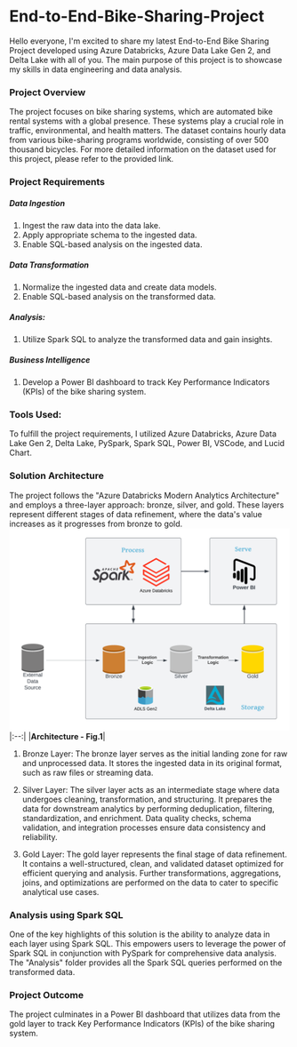 # End-to-End-Bike-Sharing-Project
Hello everyone,
I'm excited to share my latest End-to-End Bike Sharing Project developed using Azure Databricks, Azure Data Lake Gen 2, and Delta Lake with all of you. The main purpose of this project is to showcase my skills in data engineering and data analysis.

### Project Overview
The project focuses on bike sharing systems, which are automated bike rental systems with a global presence. These systems play a crucial role in traffic, environmental, and health matters. The dataset contains hourly data from various bike-sharing programs worldwide, consisting of over 500 thousand bicycles. For more detailed information on the dataset used for this project, please refer to the provided link.

### Project Requirements
##### Data Ingestion
1. Ingest the raw data into the data lake.
2. Apply appropriate schema to the ingested data.
3. Enable SQL-based analysis on the ingested data.
##### Data Transformation
1. Normalize the ingested data and create data models.
2. Enable SQL-based analysis on the transformed data.
##### Analysis:
1. Utilize Spark SQL to analyze the transformed data and gain insights.
##### Business Intelligence
1. Develop a Power BI dashboard to track Key Performance Indicators (KPIs) of the bike sharing system.
### Tools Used:
To fulfill the project requirements, I utilized Azure Databricks, Azure Data Lake Gen 2, Delta Lake, PySpark, Spark SQL, Power BI, VSCode, and Lucid Chart.

### Solution Architecture
The project follows the "Azure Databricks Modern Analytics Architecture" and employs a three-layer approach: bronze, silver, and gold. These layers represent different stages of data refinement, where the data's value increases as it progresses from bronze to gold.
<img src="diagrams/architecture.png"  width="100%" height="30%">
|:--:|
|<b>Architecture - Fig.1</b>|

1. Bronze Layer: The bronze layer serves as the initial landing zone for raw and unprocessed data. It stores the ingested data in its original format, such as raw files or streaming data.

2. Silver Layer: The silver layer acts as an intermediate stage where data undergoes cleaning, transformation, and structuring. It prepares the data for downstream analytics by performing deduplication, filtering, standardization, and enrichment. Data quality checks, schema validation, and integration processes ensure data consistency and reliability.

3. Gold Layer: The gold layer represents the final stage of data refinement. It contains a well-structured, clean, and validated dataset optimized for efficient querying and analysis. Further transformations, aggregations, joins, and optimizations are performed on the data to cater to specific analytical use cases.
### Analysis using Spark SQL
One of the key highlights of this solution is the ability to analyze data in each layer using Spark SQL. This empowers users to leverage the power of Spark SQL in conjunction with PySpark for comprehensive data analysis. The "Analysis" folder provides all the Spark SQL queries performed on the transformed data.

### Project Outcome
The project culminates in a Power BI dashboard that utilizes data from the gold layer to track Key Performance Indicators (KPIs) of the bike sharing system.


